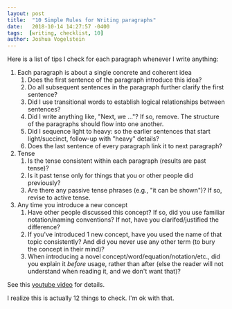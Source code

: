 ```yaml
---
layout: post
title:  "10 Simple Rules for Writing paragraphs"
date:   2018-10-14 14:27:57 -0400
tags:  [writing, checklist, 10]
author: Joshua Vogelstein
---
```


Here is a list of tips I check for each paragraph whenever I write anything:


1. Each paragraph is about a single concrete and coherent idea
    1. Does the first sentence of the paragraph introduce this idea?  
    2. Do all subsequent sentences in the paragraph further clarify the first sentence?
    3. Did I use transitional words to establish logical relationships between sentences?
    4. Did I  write anything like,  "Next, we ..."?  If so, remove. The structure of the paragraphs should flow into one another.
    5. Did I sequence light to heavy: so the earlier sentences that start light/succinct, follow-up with "heavy" details?
    6. Does the last sentence of every paragraph link it to next paragraph?
2. Tense
    1. Is the tense consistent within each paragraph (results are past tense)?
    2. Is it past tense only for things that you or other people did previously?
    3. Are there any passive tense phrases (e.g., "it can be shown")? If so, revise to active tense.
3. Any time you introduce a new concept
    1.  Have other people discussed this concept? If so, did you use familiar   notation/naming conventions? If not, have you clarifed/justified the difference?
    2.  If you've introduced 1 new concept, have you used the name of that topic consistently? And did you never use any other term (to bury the concept in their mind)?
    3.  When introducing a novel concept/word/equation/notation/etc., did you explain it *before* usage, rather than after (else the reader will not understand when reading it, and we don't want that)?
  
  
See this [youtube video](https://www.youtube.com/watch?v=rZxaSMzstB8) for details.

I realize this is actually 12 things to check.  I'm ok with that.